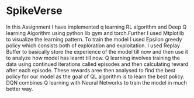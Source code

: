 # SpikeVerse
In this Assignment I have implemented q learning RL algorithm and Deep Q learning Algorithm using python lib gym and torch.Further I used Mtplotlib to visualize the learning pattern. To train the model I used Epsilon greedy policy which consists both of exploration and exploitation. I used Replay Buffer to basically store the experience of the model till now and then use it to analyze how model has learnt till now.
Q learning involves training the data using continued iterations called episodes and then calculating reward after each episode. These rewards aree then analysed to find the best policy for our model as the goal of QL algorithm is to learn the best policy. DQN combines Q learning with Neural Networks to train the model in much better way.
